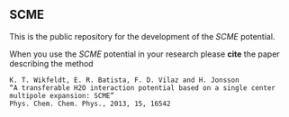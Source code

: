 ## SCME

This is the public repository for the development of the *SCME* potential.

When you use the *SCME* potential in your research please **cite** the paper describing the method


    K. T. Wikfeldt, E. R. Batista, F. D. Vilaz and H. Jonsson
    “A transferable H2O interaction potential based on a single center multipole expansion: SCME”
    Phys. Chem. Chem. Phys., 2013, 15, 16542

